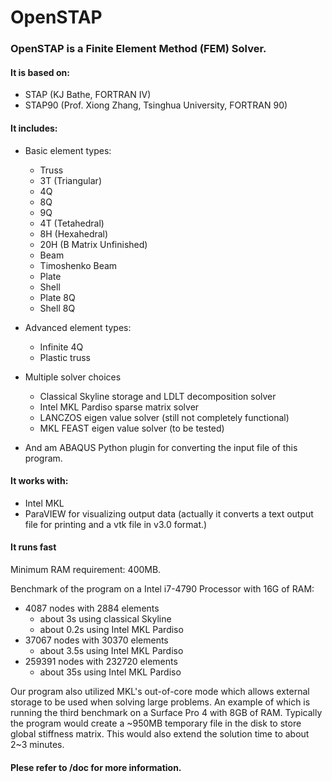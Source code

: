 # OpenSTAP

### OpenSTAP is a Finite Element Method (FEM) Solver.

#### It is based on:
  - STAP (KJ Bathe, FORTRAN IV)
  - STAP90 (Prof. Xiong Zhang, Tsinghua University, FORTRAN 90)

#### It includes:
  - Basic element types:
    - Truss
    - 3T (Triangular)
    - 4Q
    - 8Q
    - 9Q
    - 4T (Tetahedral)
    - 8H (Hexahedral)
    - 20H (B Matrix Unfinished)
    - Beam
    - Timoshenko Beam
    - Plate
    - Shell
    - Plate 8Q
    - Shell 8Q

  - Advanced element types:
    - Infinite 4Q
    - Plastic truss
 
  - Multiple solver choices
    - Classical Skyline storage and LDLT decomposition solver
    - Intel MKL Pardiso sparse matrix solver
    - LANCZOS eigen value solver (still not completely functional)
    - MKL FEAST eigen value solver (to be tested)
 
  - And am ABAQUS Python plugin for converting the input file of this program.

#### It works with:
 - Intel MKL
 - ParaVIEW for visualizing output data (actually it converts a text output file for printing and a vtk file in v3.0 format.)

#### It runs fast
Minimum RAM requirement: 400MB.

Benchmark of the program on a Intel i7-4790 Processor with 16G of RAM:
 - 4087 nodes with 2884 elements
     - about 3s using classical Skyline
     - about 0.2s using Intel MKL Pardiso
 - 37067 nodes with 30370 elements
     - about 3.5s using Intel MKL Pardiso
 - 259391 nodes with 232720 elements
     - about 35s using Intel MKL Pardiso

Our program also utilized MKL's out-of-core mode which allows external storage to be used when solving large problems. An example of which is running the third benchmark on a Surface Pro 4 with 8GB of RAM. Typically the program would create a ~950MB temporary file in the disk to store global stiffness matrix. This would also extend the solution time to about 2~3 minutes.

#### Plese refer to /doc for more information.
